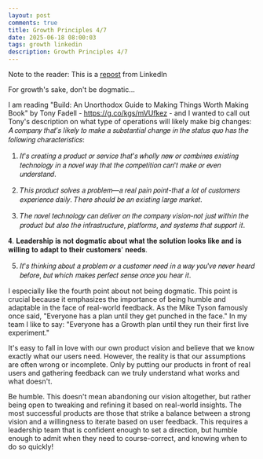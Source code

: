 ```yaml
---
layout: post
comments: true
title: Growth Principles 4/7
date: 2025-06-18 08:00:03
tags: growth linkedin
description: Growth Principles 4/7
---
```


Note to the reader: This is a [repost](https://www.linkedin.com/posts/yewjinlim_build-an-unorthodox-guide-to-making-things-activity-7177726116948795393-N0Yd?utm_source=share&utm_medium=member_desktop&rcm=ACoAAAD4xmMBhqAf0RkmEot2NJkJA3gvq31H7Os) from LinkedIn

For growth's sake, don't be dogmatic...

I am reading "Build: An Unorthodox Guide to Making Things Worth Making
Book" by Tony Fadell - https://g.co/kgs/mVUfkez - and I wanted to call out Tony's description on what type of operations will likely make big changes:
𝐴 𝑐𝑜𝑚𝑝𝑎𝑛𝑦 𝑡ℎ𝑎𝑡’𝑠 𝑙𝑖𝑘𝑒𝑙𝑦 𝑡𝑜 𝑚𝑎𝑘𝑒 𝑎 𝑠𝑢𝑏𝑠𝑡𝑎𝑛𝑡𝑖𝑎𝑙 𝑐ℎ𝑎𝑛𝑔𝑒 𝑖𝑛 𝑡ℎ𝑒 𝑠𝑡𝑎𝑡𝑢𝑠 𝑞𝑢𝑜 ℎ𝑎𝑠 𝑡ℎ𝑒 𝑓𝑜𝑙𝑙𝑜𝑤𝑖𝑛𝑔 𝑐ℎ𝑎𝑟𝑎𝑐𝑡𝑒𝑟𝑖𝑠𝑡𝑖𝑐𝑠:

1. 𝐼𝑡'𝑠 𝑐𝑟𝑒𝑎𝑡𝑖𝑛𝑔 𝑎 𝑝𝑟𝑜𝑑𝑢𝑐𝑡 𝑜𝑟 𝑠𝑒𝑟𝑣𝑖𝑐𝑒 𝑡ℎ𝑎𝑡'𝑠 𝑤ℎ𝑜𝑙𝑙𝑦 𝑛𝑒𝑤 𝑜𝑟 𝑐𝑜𝑚𝑏𝑖𝑛𝑒𝑠 𝑒𝑥𝑖𝑠𝑡𝑖𝑛𝑔 𝑡𝑒𝑐ℎ𝑛𝑜𝑙𝑜𝑔𝑦 𝑖𝑛 𝑎 𝑛𝑜𝑣𝑒𝑙 𝑤𝑎𝑦 𝑡ℎ𝑎𝑡 𝑡ℎ𝑒 𝑐𝑜𝑚𝑝𝑒𝑡𝑖𝑡𝑖𝑜𝑛 𝑐𝑎𝑛'𝑡 𝑚𝑎𝑘𝑒 𝑜𝑟 𝑒𝑣𝑒𝑛 𝑢𝑛𝑑𝑒𝑟𝑠𝑡𝑎𝑛𝑑.

2. 𝑇ℎ𝑖𝑠 𝑝𝑟𝑜𝑑𝑢𝑐𝑡 𝑠𝑜𝑙𝑣𝑒𝑠 𝑎 𝑝𝑟𝑜𝑏𝑙𝑒𝑚—𝑎 𝑟𝑒𝑎𝑙 𝑝𝑎𝑖𝑛 𝑝𝑜𝑖𝑛𝑡-𝑡ℎ𝑎𝑡 𝑎 𝑙𝑜𝑡 𝑜𝑓 𝑐𝑢𝑠𝑡𝑜𝑚𝑒𝑟𝑠 𝑒𝑥𝑝𝑒𝑟𝑖𝑒𝑛𝑐𝑒 𝑑𝑎𝑖𝑙𝑦. 𝑇ℎ𝑒𝑟𝑒 𝑠ℎ𝑜𝑢𝑙𝑑 𝑏𝑒 𝑎𝑛 𝑒𝑥𝑖𝑠𝑡𝑖𝑛𝑔 𝑙𝑎𝑟𝑔𝑒 𝑚𝑎𝑟𝑘𝑒𝑡.

3. 𝑇ℎ𝑒 𝑛𝑜𝑣𝑒𝑙 𝑡𝑒𝑐ℎ𝑛𝑜𝑙𝑜𝑔𝑦 𝑐𝑎𝑛 𝑑𝑒𝑙𝑖𝑣𝑒𝑟 𝑜𝑛 𝑡ℎ𝑒 𝑐𝑜𝑚𝑝𝑎𝑛𝑦 𝑣𝑖𝑠𝑖𝑜𝑛-𝑛𝑜𝑡 𝑗𝑢𝑠𝑡 𝑤𝑖𝑡ℎ𝑖𝑛 𝑡ℎ𝑒 𝑝𝑟𝑜𝑑𝑢𝑐𝑡 𝑏𝑢𝑡 𝑎𝑙𝑠𝑜 𝑡ℎ𝑒 𝑖𝑛𝑓𝑟𝑎𝑠𝑡𝑟𝑢𝑐𝑡𝑢𝑟𝑒, 𝑝𝑙𝑎𝑡𝑓𝑜𝑟𝑚𝑠, 𝑎𝑛𝑑 𝑠𝑦𝑠𝑡𝑒𝑚𝑠 𝑡ℎ𝑎𝑡 𝑠𝑢𝑝𝑝𝑜𝑟𝑡 𝑖𝑡.

𝟒. 𝐋𝐞𝐚𝐝𝐞𝐫𝐬𝐡𝐢𝐩 𝐢𝐬 𝐧𝐨𝐭 𝐝𝐨𝐠𝐦𝐚𝐭𝐢𝐜 𝐚𝐛𝐨𝐮𝐭 𝐰𝐡𝐚𝐭 𝐭𝐡𝐞 𝐬𝐨𝐥𝐮𝐭𝐢𝐨𝐧 𝐥𝐨𝐨𝐤𝐬 𝐥𝐢𝐤𝐞 𝐚𝐧𝐝 𝐢𝐬 𝐰𝐢𝐥𝐥𝐢𝐧𝐠 𝐭𝐨 𝐚𝐝𝐚𝐩𝐭 𝐭𝐨 𝐭𝐡𝐞𝐢𝐫 𝐜𝐮𝐬𝐭𝐨𝐦𝐞𝐫𝐬' 𝐧𝐞𝐞𝐝𝐬.

5. 𝐼𝑡'𝑠 𝑡ℎ𝑖𝑛𝑘𝑖𝑛𝑔 𝑎𝑏𝑜𝑢𝑡 𝑎 𝑝𝑟𝑜𝑏𝑙𝑒𝑚 𝑜𝑟 𝑎 𝑐𝑢𝑠𝑡𝑜𝑚𝑒𝑟 𝑛𝑒𝑒𝑑 𝑖𝑛 𝑎 𝑤𝑎𝑦 𝑦𝑜𝑢'𝑣𝑒 𝑛𝑒𝑣𝑒𝑟 ℎ𝑒𝑎𝑟𝑑 𝑏𝑒𝑓𝑜𝑟𝑒, 𝑏𝑢𝑡 𝑤ℎ𝑖𝑐ℎ 𝑚𝑎𝑘𝑒𝑠 𝑝𝑒𝑟𝑓𝑒𝑐𝑡 𝑠𝑒𝑛𝑠𝑒 𝑜𝑛𝑐𝑒 𝑦𝑜𝑢 ℎ𝑒𝑎𝑟 𝑖𝑡.

I especially like the fourth point about not being dogmatic. This point is crucial because it emphasizes the importance of being humble and adaptable in the face of real-world feedback. As the Mike Tyson famously once said, "Everyone has a plan until they get punched in the face." In my team I like to say: "Everyone has a Growth plan until they run their first live experiment."

It's easy to fall in love with our own product vision and believe that we know exactly what our users need. However, the reality is that our assumptions are often wrong or incomplete. Only by putting our products in front of real users and gathering feedback can we truly understand what works and what doesn't.

Be humble. This doesn't mean abandoning our vision altogether, but rather being open to tweaking and refining it based on real-world insights. The most successful products are those that strike a balance between a strong vision and a willingness to iterate based on user feedback. This requires a leadership team that is confident enough to set a direction, but humble enough to admit when they need to course-correct, and knowing when to do so quickly!

